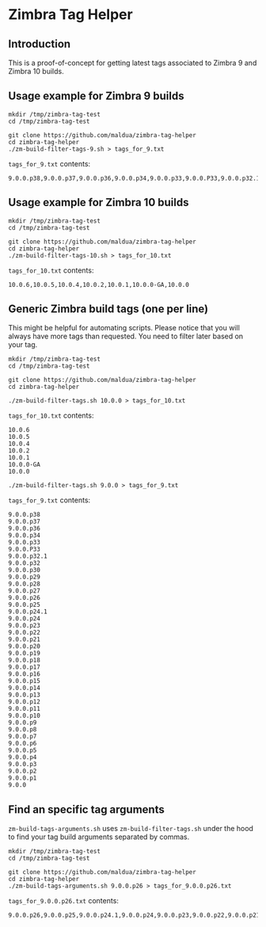 # Zimbra Tag Helper

## Introduction

This is a proof-of-concept for getting latest tags associated to Zimbra 9 and Zimbra 10 builds.

## Usage example for Zimbra 9 builds

```
mkdir /tmp/zimbra-tag-test
cd /tmp/zimbra-tag-test

git clone https://github.com/maldua/zimbra-tag-helper
cd zimbra-tag-helper
./zm-build-filter-tags-9.sh > tags_for_9.txt
```

`tags_for_9.txt` contents:

```
9.0.0.p38,9.0.0.p37,9.0.0.p36,9.0.0.p34,9.0.0.p33,9.0.0.P33,9.0.0.p32.1,9.0.0.p32,9.0.0.p30,9.0.0.p29,9.0.0.p28,9.0.0.p27,9.0.0.p26,9.0.0.p25,9.0.0.p24.1,9.0.0.p24,9.0.0.p23,9.0.0.p22,9.0.0.p21,9.0.0.p20,9.0.0.p19,9.0.0.p18,9.0.0.p17,9.0.0.p16,9.0.0.p15,9.0.0.p14,9.0.0.p13,9.0.0.p12,9.0.0.p11,9.0.0.p10,9.0.0.p9,9.0.0.p8,9.0.0.p7,9.0.0.p6,9.0.0.p5,9.0.0.p4,9.0.0.p3,9.0.0.p2,9.0.0.p1,9.0.0
```

## Usage example for Zimbra 10 builds

```
mkdir /tmp/zimbra-tag-test
cd /tmp/zimbra-tag-test

git clone https://github.com/maldua/zimbra-tag-helper
cd zimbra-tag-helper
./zm-build-filter-tags-10.sh > tags_for_10.txt
```

`tags_for_10.txt` contents:

```
10.0.6,10.0.5,10.0.4,10.0.2,10.0.1,10.0.0-GA,10.0.0
```

## Generic Zimbra build tags (one per line)

This might be helpful for automating scripts.
Please notice that you will always have more tags than requested.
You need to filter later based on your tag.

```
mkdir /tmp/zimbra-tag-test
cd /tmp/zimbra-tag-test

git clone https://github.com/maldua/zimbra-tag-helper
cd zimbra-tag-helper
```

```
./zm-build-filter-tags.sh 10.0.0 > tags_for_10.txt
```

`tags_for_10.txt` contents:

```
10.0.6
10.0.5
10.0.4
10.0.2
10.0.1
10.0.0-GA
10.0.0
```

```
./zm-build-filter-tags.sh 9.0.0 > tags_for_9.txt
```

`tags_for_9.txt` contents:

```
9.0.0.p38
9.0.0.p37
9.0.0.p36
9.0.0.p34
9.0.0.p33
9.0.0.P33
9.0.0.p32.1
9.0.0.p32
9.0.0.p30
9.0.0.p29
9.0.0.p28
9.0.0.p27
9.0.0.p26
9.0.0.p25
9.0.0.p24.1
9.0.0.p24
9.0.0.p23
9.0.0.p22
9.0.0.p21
9.0.0.p20
9.0.0.p19
9.0.0.p18
9.0.0.p17
9.0.0.p16
9.0.0.p15
9.0.0.p14
9.0.0.p13
9.0.0.p12
9.0.0.p11
9.0.0.p10
9.0.0.p9
9.0.0.p8
9.0.0.p7
9.0.0.p6
9.0.0.p5
9.0.0.p4
9.0.0.p3
9.0.0.p2
9.0.0.p1
9.0.0
```

## Find an specific tag arguments

`zm-build-tags-arguments.sh` uses `zm-build-filter-tags.sh` under the hood to find your tag build arguments separated by commas.

```
mkdir /tmp/zimbra-tag-test
cd /tmp/zimbra-tag-test

git clone https://github.com/maldua/zimbra-tag-helper
cd zimbra-tag-helper
./zm-build-tags-arguments.sh 9.0.0.p26 > tags_for_9.0.0.p26.txt
```

`tags_for_9.0.0.p26.txt` contents:

```
9.0.0.p26,9.0.0.p25,9.0.0.p24.1,9.0.0.p24,9.0.0.p23,9.0.0.p22,9.0.0.p21,9.0.0.p20,9.0.0.p19,9.0.0.p18,9.0.0.p17,9.0.0.p16,9.0.0.p15,9.0.0.p14,9.0.0.p13,9.0.0.p12,9.0.0.p11,9.0.0.p10,9.0.0.p9,9.0.0.p8,9.0.0.p7,9.0.0.p6,9.0.0.p5,9.0.0.p4,9.0.0.p3,9.0.0.p2,9.0.0.p1,9.0.0
```
